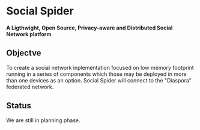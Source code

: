 # Social Spider

**A Ligthwight, Open Source, Privacy-aware and Distributed Social Network platform**

## Objectve

To create a social network inplementation focused on low memory footprint running in a series
of components which those may be deployed in more than one devices as an option. Social Spider
will connect to the "Diaspora" federated network.

## Status

We are still in planning phase.
